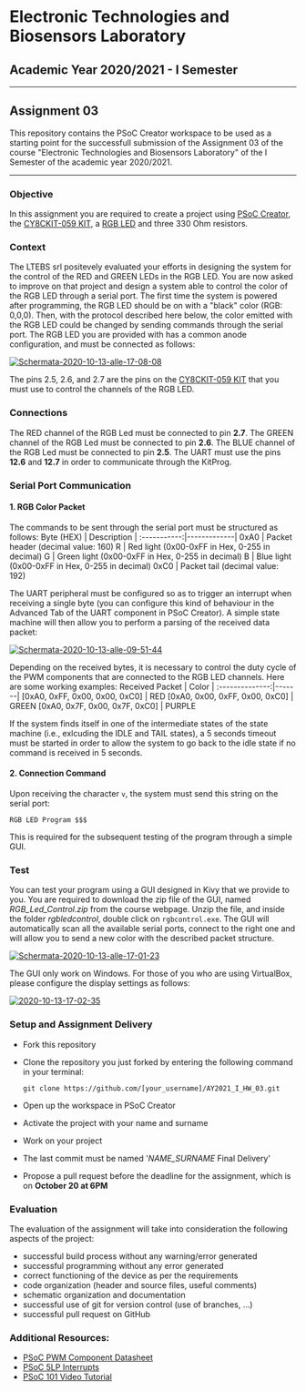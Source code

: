# Electronic Technologies and Biosensors Laboratory
## Academic Year 2020/2021 - I Semester
---
## Assignment 03
This repository contains the PSoC Creator workspace to be used as a starting point for the successfull submission of the Assignment 03 of the course "Electronic Technologies and Biosensors Laboratory" of the I Semester of the academic year 2020/2021.

---
### Objective
In this assignment you are required to create a project using [PSoC Creator](https://www.cypress.com/products/psoc-creator-integrated-design-environment-ide), the [CY8CKIT-059 KIT](https://www.cypress.com/documentation/development-kitsboards/cy8ckit-059-psoc-5lp-prototyping-kit-onboard-programmer-and), a [RGB LED](https://www.adafruit.com/product/2739) and three 330 Ohm resistors. 

### Context
The LTEBS srl positevely evaluated your efforts in designing the system for the control of the RED and GREEN LEDs in the RGB LED. You are now asked to improve on that project and design a system able to control the color of the RGB LED through a serial port. The first time the system is powered after programming, the RGB LED should be on with a "black" color (RGB: 0,0,0). Then, with the protocol described here below, the color emitted with the RGB LED could be changed by sending commands through the serial port. The RGB LED you are provided with has a common anode configuration, and must be connected as follows:

<a href="https://ibb.co/tsBGGY2"><img src="https://i.ibb.co/Fw6rr8Y/Schermata-2020-10-13-alle-17-08-08.png" alt="Schermata-2020-10-13-alle-17-08-08" border="0"></a>

The pins 2.5, 2.6, and 2.7 are the pins on the [CY8CKIT-059 KIT](https://www.cypress.com/documentation/development-kitsboards/cy8ckit-059-psoc-5lp-prototyping-kit-onboard-programmer-and) that you must use to control the channels of the RGB LED.

### Connections
The RED channel of the RGB Led must be connected to pin **2.7**. The GREEN channel of the RGB Led must be connected to pin **2.6**. The BLUE channel of the RGB Led must be connected to pin **2.5**. The UART must use the pins **12.6** and **12.7** in order to communicate through the KitProg.

### Serial Port Communication
#### 1. RGB Color Packet
The commands to be sent through the serial port must be structured as follows:
Byte (HEX)   | Description |
:-----------:|-------------|
0xA0         | Packet header (decimal value: 160)
R            | Red light (0x00-0xFF in Hex, 0-255 in decimal)
G            | Green light (0x00-0xFF in Hex, 0-255 in decimal)
B            | Blue light (0x00-0xFF in Hex, 0-255 in decimal)
0xC0         | Packet tail (decimal value: 192)

The UART peripheral must be configured so as to trigger an interrupt when receiving a single byte (you can configure this kind of behaviour in the Advanced Tab of the UART component in PSoC Creator). A simple state machine will then allow you to perform a parsing of the received data packet:

<a href="https://ibb.co/4mbRfmp"><img src="https://i.ibb.co/bW453WX/Schermata-2020-10-13-alle-09-51-44.png" alt="Schermata-2020-10-13-alle-09-51-44" border="0"></a>

Depending on the received bytes, it is necessary to control the duty cycle of the PWM components that are connected to the RGB LED channels. Here are some working examples:
Received Packet | Color |
:--------------:|-------|
[0xA0, 0xFF, 0x00, 0x00, 0xC0] | RED
[0xA0, 0x00, 0xFF, 0x00, 0xC0] | GREEN
[0xA0, 0x7F, 0x00, 0x7F, 0xC0] | PURPLE

If the system finds itself in one of the intermediate states of the state machine (i.e., exlcuding the IDLE and TAIL states), a 5 seconds timeout must be started in order to allow the system to go back to the idle state if no command is received in 5 seconds.

#### 2. Connection Command
Upon receiving the character `v`, the system must send this string on the serial port:

`RGB LED Program $$$`

This is required for the subsequent testing of the program through a simple GUI.

### Test
You can test your program using a GUI designed in Kivy that we provide to you. You are required to download the zip file of the GUI, named *RGB_Led_Control.zip* from the course webpage. Unzip the file, and inside the folder *rgbledcontrol*, double click on `rgbcontrol.exe`. The GUI will automatically scan all the available serial ports, connect to the right one and will allow you to send a new color with the described packet structure.

<a href="https://ibb.co/wdj0GVG"><img src="https://i.ibb.co/L0Hkjmj/Schermata-2020-10-13-alle-17-01-23.png" alt="Schermata-2020-10-13-alle-17-01-23" border="0"></a>

The GUI only work on Windows. For those of you who are using VirtualBox, please configure the display settings as follows:

<a href="https://ibb.co/zZtznx9"><img src="https://i.ibb.co/Hq9jF4w/2020-10-13-17-02-35.jpg" alt="2020-10-13-17-02-35" border="0"></a>

### Setup and Assignment Delivery
- Fork this repository 
- Clone the repository you just forked by entering the following command in your terminal:

    `git clone https://github.com/[your_username]/AY2021_I_HW_03.git`
- Open up the workspace in PSoC Creator
- Activate the project with your name and surname
- Work on your project
- The last commit must be named '*NAME_SURNAME* Final Delivery'
- Propose a pull request before the deadline for the assignment, which is on **October 20 at 6PM**


### Evaluation
The evaluation of the assignment will take into consideration the following aspects of the project:
- successful build process without any warning/error generated
- successful programming without any error generated
- correct functioning of the device as per the requirements
- code organization (header and source files, useful comments)
- schematic organization and documentation
- successful use of git for version control (use of branches, ...)
- successful pull request on GitHub


### Additional Resources:
- [PSoC PWM Component Datasheet](https://www.cypress.com/file/376411/download)
- [PSoC 5LP Interrupts](https://www.cypress.com/file/44256/download)
- [PSoC 101 Video Tutorial](https://www.youtube.com/watch?v=LrXXpQr1itY&list=PLX6sqqUB8iOjsMfGEDcsPSuYLEFCh50Hr)